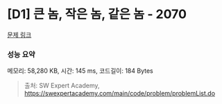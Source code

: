 # [D1] 큰 놈, 작은 놈, 같은 놈 - 2070 

[문제 링크](https://swexpertacademy.com/main/code/problem/problemDetail.do?contestProbId=AV5QQ6qqA40DFAUq) 

### 성능 요약

메모리: 58,280 KB, 시간: 145 ms, 코드길이: 184 Bytes



> 출처: SW Expert Academy, https://swexpertacademy.com/main/code/problem/problemList.do